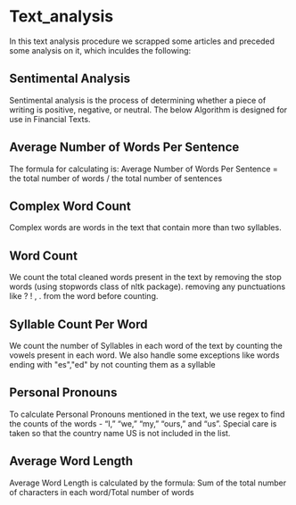 # Text_analysis

In this text analysis procedure we scrapped some articles and preceded some analysis on it, which inculdes the following:

## Sentimental Analysis
Sentimental analysis is the process of determining whether a piece of writing is positive, negative, or neutral. The below Algorithm is designed for use in Financial Texts.

## Average Number of Words Per Sentence
The formula for calculating is:
Average Number of Words Per Sentence = the total number of words / the total number of sentences

## Complex Word Count
Complex words are words in the text that contain more than two syllables.

## Word Count
We count the total cleaned words present in the text by 
removing the stop words (using stopwords class of nltk package).
removing any punctuations like ? ! , . from the word before counting.

## Syllable Count Per Word
We count the number of Syllables in each word of the text by counting the vowels present in each word. We also handle some exceptions like words ending with "es","ed" by not counting them as a syllable

## Personal Pronouns
To calculate Personal Pronouns mentioned in the text, we use regex to find the counts of the words - “I,” “we,” “my,” “ours,” and “us”. Special care is taken so that the country name US is not included in the list.

## Average Word Length
Average Word Length is calculated by the formula:
Sum of the total number of characters in each word/Total number of words


